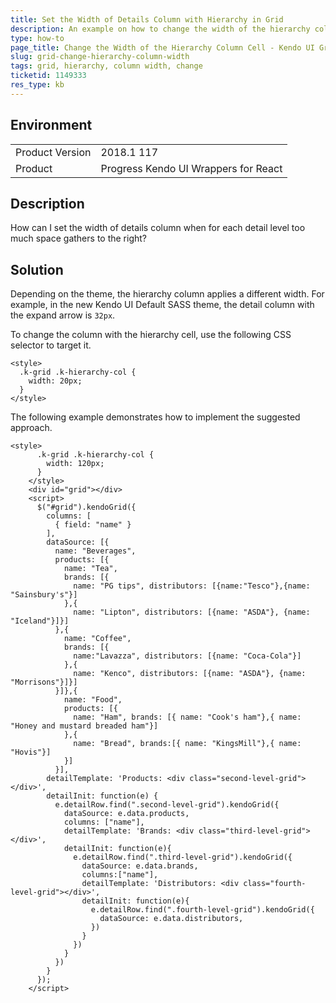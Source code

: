 ```yaml
---
title: Set the Width of Details Column with Hierarchy in Grid
description: An example on how to change the width of the hierarchy column in the Kendo UI Grid.
type: how-to
page_title: Change the Width of the Hierarchy Column Cell - Kendo UI Grid for jQuery
slug: grid-change-hierarchy-column-width
tags: grid, hierarchy, column width, change
ticketid: 1149333
res_type: kb
---
```


## Environment

<table>
	<tr>
		<td>Product Version</td>
		<td>2018.1 117</td>
	</tr>
	<tr>
		<td>Product</td>
		<td>Progress Kendo UI Wrappers for React</td>
	</tr>
</table>


## Description

How can I set the width of details column when for each detail level too much space gathers to the right?

## Solution

Depending on the theme, the hierarchy column applies a different width. For example, in the new Kendo UI Default SASS theme, the detail column with the expand arrow is `32px`.

To change the column with the hierarchy cell, use the following CSS selector to target it.

```
<style>
  .k-grid .k-hierarchy-col {
    width: 20px;
  }
</style>
```

The following example demonstrates how to implement the suggested approach.

```dojo
<style>
      .k-grid .k-hierarchy-col {
        width: 120px;
      }
    </style>
    <div id="grid"></div>
    <script>
      $("#grid").kendoGrid({
        columns: [
          { field: "name" }
        ],
        dataSource: [{
          name: "Beverages",
          products: [{
            name: "Tea",
            brands: [{
              name: "PG tips", distributors: [{name:"Tesco"},{name: "Sainsbury's"}]
            },{
              name: "Lipton", distributors: [{name: "ASDA"}, {name: "Iceland"}]}]
          },{
            name: "Coffee",
            brands: [{
              name:"Lavazza", distributors: [{name: "Coca-Cola"}]
            },{
              name: "Kenco", distributors: [{name: "ASDA"}, {name: "Morrisons"}]}]
          }]},{
            name: "Food",
            products: [{
              name: "Ham", brands: [{ name: "Cook's ham"},{ name: "Honey and mustard breaded ham"}]
            },{
              name: "Bread", brands:[{ name: "KingsMill"},{ name: "Hovis"}]
            }]
          }],
        detailTemplate: 'Products: <div class="second-level-grid"></div>',
        detailInit: function(e) {
          e.detailRow.find(".second-level-grid").kendoGrid({
            dataSource: e.data.products,
            columns: ["name"],
            detailTemplate: 'Brands: <div class="third-level-grid"></div>',
            detailInit: function(e){
              e.detailRow.find(".third-level-grid").kendoGrid({
                dataSource: e.data.brands,
                columns:["name"],
                detailTemplate: 'Distributors: <div class="fourth-level-grid"></div>',
                detailInit: function(e){
                  e.detailRow.find(".fourth-level-grid").kendoGrid({
                    dataSource: e.data.distributors,
                  })
                }
              })
            }
          })
        }
      });
    </script>
```
